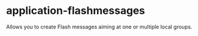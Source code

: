 application-flashmessages
=========================

Allows you to create Flash messages aiming at one or multiple local groups.
